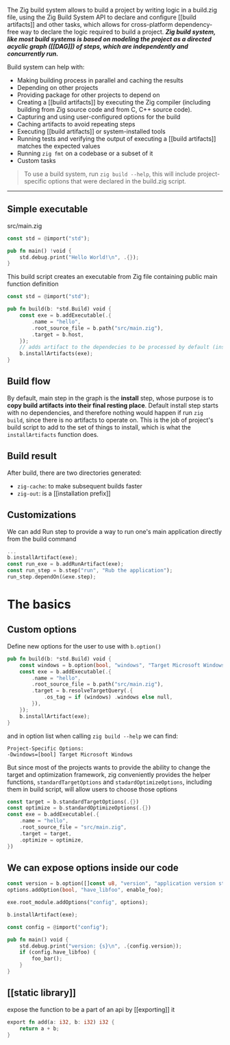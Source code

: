 The Zig build system allows to build a project by writing logic in a build.zig file, using the Zig Build System API to declare and configure [[build artifacts]] and other tasks, which allows for cross-platform dependency-free way to declare the logic required to build a project.
***Zig build system, like most build systems is based on modeling the project as a directed acyclic graph ([[DAG]]) of steps, which are independently and concurrently run.***

Build system can help with:
- Making building process in parallel and caching the results
- Depending on other projects
- Providing package for other projects to depend on
- Creating a [[build artifacts]] by executing the Zig compiler (including building from Zig source code and from C, C++ source code).
- Capturing and using user-configured options for the build
- Caching artifacts to avoid repeating steps
- Executing [[build artifacts]] or system-installed tools
- Running tests and verifying the output of executing a [[build artifacts]] matches the expected values
- Running `zig fmt` on a codebase or a subset of it
- Custom tasks


> To use a build system, run `zig build --help`, this will include project-specific options that were declared in the build.zig script.


---

## Simple executable

src/main.zig
```rust
const std = @import("std");

pub fn main() !void {
	std.debug.print("Hello World!\n", .{});
}
```

This build script creates an executable from Zig file containing public main function definition
```rust
const std = @import("std");

pub fn build(b: *std.Build) void {
	const exe = b.addExecutable(.{
		.name = "hello",
		.root_source_file = b.path("src/main.zig"),
		.target = b.host,
	});
	// adds artifact to the dependecies to be processed by default (install) step
	b.installArtifacts(exe);
}
```

## Build flow

By default, main step in the graph is the **install** step, whose purpose is to **copy build artifacts into their final resting place**.
Default install step starts with no dependencies, and therefore nothing would happen if run `zig build`, since there is no artifacts to operate on.
This is the job of project's build script to add to the set of things to install, which is what the `installArtifacts` function does.


## Build result
After build, there are two directories generated:
- `zig-cache`: to make subsequent builds faster
- `zig-out`: is a [[installation prefix]]



## Customizations
We can add Run step to provide a way to run one's main application directly from the build command

```rust
...
b.installArtifact(exe);
const run_exe = b.addRunArtifact(exe);
const run_step = b.step("run", "Rub the application");
run_step.dependOn(&exe.step);
```




# The basics

## Custom options

Define new options for the user to use with `b.option()`
```rust
pub fn build(b: *std.Build) void {
	const windows = b.option(bool, "windows", "Target Microsoft Windows") orelse false;
	const exe = b.addExecutable(.{
		.name = "hello",
		.root_source_file = b.path("src/main.zig"),
		.target = b.resolveTargetQuery(.{
			.os_tag = if (windows) .windows else null,
		}),
	});
	b.installArtifact(exe);
}
```

and in option list when calling `zig build --help` we can find:
```
Project-Specific Options:
-Dwindows=[bool] Target Microsoft Windows
```


But since most of the projects wants to provide the ability to change the target and optimization framework, zig conveniently provides the helper functions, `standardTargetOptions` and `stadardOptimizeOptions`, including them in build script, will allow users to choose those options

```rust
const target = b.standardTargetOptions(.{})
const optimize = b.standardOptimizeOptions(.{})
const exe = b.addExecutable(.{
	.name = "hello",
	.root_source_file = "src/main.zig",
	.target = target,
	.optimize = optimize,
})
```


## We can expose options inside our code

```rust
const version = b.option([]const u8, "version", "application version string") orelse "0.0.0"; const enable_foo = detectWhetherToEnableLibFoo(); const options = b.addOptions(); options.addOption([]const u8, "version", version);
options.addOption(bool, "have_libfoo", enable_foo);

exe.root_module.addOptions("config", options);

b.installArtifact(exe);
```

```rust
const config = @import("config");

pub fn main() void {
	std.debug.print("version: {s}\n", .{config.version});
	if (config.have_libfoo) {
		foo_bar();
	}
}
```


## [[static library]]

expose the function to be a part of an api by [[exporting]] it
```rust
export fn add(a: i32, b: i32) i32 {
	return a + b;
}
```

